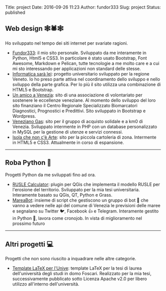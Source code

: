 Title: project
Date: 2016-09-26 11:23
Author: fundor333
Slug: project
Status: published

## Web design 🕸🕷🕸️️
Ho sviluppato nel tempo dei siti internet per svariate ragioni.

* [Fundor333](http://fundor333.com/): il mio sito personale. Sviluppato da me interamente in Python, Html5 e CSS3. In particolare è stato usato Bootstrap, Font Awesome, Markdown e Pelican, tutte tecnologie a me molto care e a cui mi sto interessando per applicazioni non standard delle stesse.
* [Informatica sarà lei](http://test01.danielvedovato.it/): progetto universitario sviluppato per la regione Veneto. Io ho preso parte attiva nel coordinamento dello sviluppo e nello sviluppo della parte grafica. Per lo più il sito utilizza una combinazione di HTML5 e Bootstrap.
* [Un amico a Venezia](http://www.unamicoavenezia.org/wp_it/): sito di una associazione di volontariato per sostenere le eccellenze veneziane. Al momento dello sviluppo del loro sito finanziano il Centro Regionale Specializzato Biomarcatori Diagnostici,
Prognostici e Predittivi. Sito sviluppato in Bootstrap e Wordpress.
* [Veneziano Gas](http://www.venezianogas.net/): sito per il gruppo di acquisto solidale e a km0 di Venezia. Sviluppato intermente in PHP con un database personalizzato in MySQL per la gestione di utenze e servizi connessi.
* [Isola che non c'è Arte](http://www.isolachenoncearte.it/): sito per la piccola cartoleria di zona. Intermente in HTML5 e CSS3. Attualmente in corso di espansione.

***

## Roba Python 🐍
Progetti Python da me sviluppati fino ad ora.

* [RUSLE Calculator](https://github.com/fundor333/RUSLECalculator): plugin per QGis che implementa il modello RUSLE per l'erosione del territorio. Sviluppato per la mia tesi universitaria. Interamente basato su QGis, QT, Python e Grass.
* [MareaBot](https://mareabot.github.io/): insieme di script che gestiscono un gruppo di bot 🤖 che vanno a vedere nelle api del comune di Venezia le previsioni delle maree e segnalano su Twitter 🐦, Facebook 👍 e Telegram. Interamente gestito in Python 🐍, lavora come cronojob. In vista di miglioramento nel prossimo futuro
***

## Altri progetti 💻
Progetti che non sono riuscito a inquadrare nelle altre categorie.

* [Template LaTeX per l'Unive](https://github.com/fundor333/TesiUniveLaTeX): template LaTeX per la tesi di laurea dell'università degli studi in domo Foscari. Realizzato per la mia tesi, successivamente pubblicato sotto Licenza Apache v2.0 per libero utilizzo all'interno dell'università.

